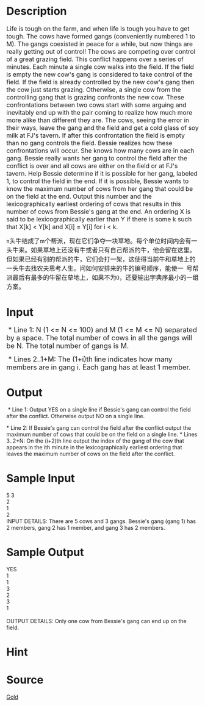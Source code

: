 
# Description

<div class="content"><p><span style="font-size: medium">Life is tough on the farm, and when life is tough you have to get tough. The cows have formed gangs (conveniently numbered 1 to M). The gangs coexisted in peace for a while, but now things are really getting out of control! The cows are competing over control of a great grazing field. This conflict happens over a series of minutes. Each minute a single cow walks into the field. If the field is empty the new cow&#39;s gang is considered to take control of the field. If the field is already controlled by the new cow&#39;s gang then the cow just starts grazing. Otherwise, a single cow from the controlling gang that is grazing confronts the new cow. These confrontations between two cows start with some arguing and inevitably end up with the pair coming to realize how much more more alike than different they are. The cows, seeing the error in their ways, leave the gang and the field and get a cold glass of soy milk at FJ&#39;s tavern. If after this confrontation the field is empty than no gang controls the field. Bessie realizes how these confrontations will occur. She knows how many cows are in each gang. Bessie really wants her gang to control the field after the conflict is over and all cows are either on the field or at FJ&#39;s tavern. Help Bessie determine if it is possible for her gang, labeled 1, to control the field in the end. If it is possible, Bessie wants to know the maximum number of cows from her gang that could be on the field at the end. Output this number and the lexicographically earliest ordering of cows that results in this number of cows from Bessie&#39;s gang at the end. An ordering X is said to be lexicographically earlier than Y if there is some k such that X[k] &lt; Y[k] and X[i] = Y[i] for i &lt; k. </span></p>
<p><span style="font-size: medium"><font face="System">n头牛结成了m个帮派，现在它们争夺一块草地。每个单位时间内会有一头牛来。如果草地上还没有牛或者只有自己帮派的牛，他会留在这里。但如果已经有别的帮派的牛，它们会打一架，这使得当前牛和草地上的一头牛去找农夫思考人生。问如何安排来的牛的编号顺序，能使一  号帮派最后有最多的牛留在草地上，如果不为0，还要输出字典序最小的一组方案。</font><br/>
</span></p></div>

# Input

<div class="content"><p><font size="4"> * Line 1: N (1 &lt;= N &lt;= 100) and M (1 &lt;= M &lt;= N) separated by a space. The total number of cows in all the gangs will be N. The total number of gangs is M.</font></p>
<p><font size="4"> * Lines 2..1+M: The (1+i)th line indicates how many members are in gang i. Each gang has at least 1 member. </font></p></div>

# Output

<div class="content"><p> * Line 1: Output YES on a single line if Bessie&#39;s gang can control the field after the conflict. Otherwise output NO on a single line.</p>
<p>* Line 2: If Bessie&#39;s gang can control the field after the conflict output the maximum number of cows that could be on the field on a single line. * Lines 3..2+N: On the (i+2)th line output the index of the gang of the cow that appears in the ith minute in the lexicographically earliest ordering that leaves the maximum number of cows on the field after the conflict. </p></div>

# Sample Input

<div class="content"><span class="sampledata"> 5 3 <br/>
2<br/>
1<br/>
2<br/>
 INPUT DETAILS: There are 5 cows and 3 gangs. Bessie&#39;s gang (gang 1) has 2 members, gang 2 has 1 member, and gang 3 has 2 members. </span></div>

# Sample Output

<div class="content"><span class="sampledata">YES<br/>
1<br/>
1<br/>
3 <br/>
2 <br/>
3 <br/>
1 <br/>
<br/>
OUTPUT DETAILS: Only one cow from Bessie&#39;s gang can end up on the field. </span></div>

# Hint

<div class="content"><p></p></div>

# Source

<div class="content"><p><a href="problemset.php?search=Gold">Gold</a></p></div>

